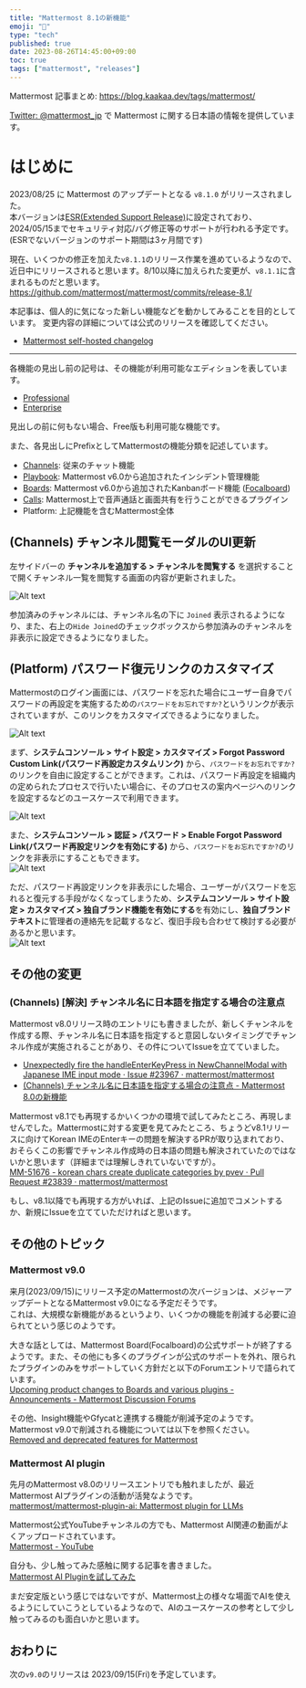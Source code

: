 ```yaml
---
title: "Mattermost 8.1の新機能"
emoji: "🎉"
type: "tech"
published: true
date: 2023-08-26T14:45:00+09:00
toc: true
tags: ["mattermost", "releases"]
---
```


Mattermost 記事まとめ: https://blog.kaakaa.dev/tags/mattermost/

[Twitter: @mattermost_jp](https://twitter.com/mattermost_jp) で Mattermost に関する日本語の情報を提供しています。

# はじめに

2023/08/25 に Mattermost のアップデートとなる `v8.1.0` がリリースされました。  
本バージョンは[ESR(Extended Support Release)](https://docs.mattermost.com/upgrade/extended-support-release.html)に設定されており、2024/05/15までセキュリティ対応/バグ修正等のサポートが行われる予定です。(ESRでないバージョンのサポート期間は3ヶ月間です)

現在、いくつかの修正を加えた`v8.1.1`のリリース作業を進めているようなので、近日中にリリースされると思います。8/10以降に加えられた変更が、`v8.1.1`に含まれるものだと思います。  
https://github.com/mattermost/mattermost/commits/release-8.1/

本記事は、個人的に気になった新しい機能などを動かしてみることを目的としています。
変更内容の詳細については公式のリリースを確認してください。

- [Mattermost self\-hosted changelog](https://docs.mattermost.com/install/self-managed-changelog.html#release-v8-1-extended-support-release)

---

各機能の見出し前の記号は、その機能が利用可能なエディションを表しています。

- [Professional](https://mattermost.com/pricing/)
- [Enterprise](https://mattermost.com/pricing/)

見出しの前に何もない場合、Free版も利用可能な機能です。

また、各見出しにPrefixとしてMattermostの機能分類を記述しています。

- [Channels](https://docs.mattermost.com/guides/channels.html): 従来のチャット機能
- [Playbook](https://docs.mattermost.com/guides/playbooks.html): Mattermost v6.0から追加されたインシデント管理機能
- [Boards](https://docs.mattermost.com/guides/boards.html): Mattermost v6.0から追加されたKanbanボード機能 ([Focalboard](https://www.focalboard.com/))
- [Calls](https://docs.mattermost.com/channels/make-calls.html): Mattermost上で音声通話と画面共有を行うことができるプラグイン
- Platform: 上記機能を含むMattermost全体



## (Channels) チャンネル閲覧モーダルのUI更新

左サイドバーの **チャンネルを追加する > チャンネルを閲覧する** を選択することで開くチャンネル一覧を閲覧する画面の内容が更新されました。

![Alt text](https://blog.kaakaa.dev/images/posts/mattermost/releases-8.1/channels-browse-channels.png)

参加済みのチャンネルには、チャンネル名の下に `Joined` 表示されるようになり、また、右上の`Hide Joined`のチェックボックスから参加済みのチャンネルを非表示に設定できるようになりました。

## (Platform) パスワード復元リンクのカスタマイズ

Mattermostのログイン画面には、パスワードを忘れた場合にユーザー自身でパスワードの再設定を実施するための`パスワードをお忘れですか?`というリンクが表示されていますが、このリンクをカスタマイズできるようになりました。

![Alt text](https://blog.kaakaa.dev/images/posts/mattermost/releases-8.1/platform-forgot-password.png)

まず、**システムコンソール > サイト設定 > カスタマイズ > Forgot Password Custom Link(パスワード再設定カスタムリンク)** から、`パスワードをお忘れですか?`のリンクを自由に設定することができます。これは、パスワード再設定を組織内の定められたプロセスで行いたい場合に、そのプロセスの案内ページへのリンクを設定するなどのユースケースで利用できます。

![Alt text](https://blog.kaakaa.dev/images/posts/mattermost/releases-8.1/platform-forgot-custom-link.png)

また、**システムコンソール > 認証 > パスワード > Enable Forgot Password Link(パスワード再設定リンクを有効にする)** から、`パスワードをお忘れですか?`のリンクを非表示にすることもできます。  
![Alt text](https://blog.kaakaa.dev/images/posts/mattermost/releases-8.1/platform-forgot-password-disabled.png)

ただ、パスワード再設定リンクを非表示にした場合、ユーザーがパスワードを忘れると復元する手段がなくなってしまうため、**システムコンソール > サイト設定 > カスタマイズ > 独自ブランド機能を有効にする**を有効にし、**独自ブランドテキスト**に管理者の連絡先を記載するなど、復旧手段も合わせて検討する必要があるかと思います。  
![Alt text](https://blog.kaakaa.dev/images/posts/mattermost/releases-8.1/platform-forgot-password-brandtext.png)

## その他の変更

### (Channels) [解決] チャンネル名に日本語を指定する場合の注意点

Mattermost v8.0リリース時のエントリにも書きましたが、新しくチャンネルを作成する際、チャンネル名に日本語を指定すると意図しないタイミングでチャンネル作成が実施されることがあり、その件についてIssueを立てていました。  
* [Unexpectedly fire the handleEnterKeyPress in NewChannelModal with Japanese IME input mode · Issue \#23967 · mattermost/mattermost](https://github.com/mattermost/mattermost/issues/23967)  
* [(Channels) チャンネル名に日本語を指定する場合の注意点 - Mattermost 8\.0の新機能](https://blog.kaakaa.dev/post/mattermost/releases-8.0/#channels-%E3%83%81%E3%83%A3%E3%83%B3%E3%83%8D%E3%83%AB%E5%90%8D%E3%81%AB%E6%97%A5%E6%9C%AC%E8%AA%9E%E3%82%92%E6%8C%87%E5%AE%9A%E3%81%99%E3%82%8B%E5%A0%B4%E5%90%88%E3%81%AE%E6%B3%A8%E6%84%8F%E7%82%B9)  

Mattermost v8.1でも再現するかいくつかの環境で試してみたところ、再現しませんでした。Mattermostに対する変更を見てみたところ、ちょうどv8.1リリースに向けてKorean IMEのEnterキーの問題を解決するPRが取り込まれており、おそらくこの影響でチャンネル作成時の日本語の問題も解決されていたのではないかと思います（詳細までは理解しきれていないですが）。  
[MM\-51676 \- korean chars create duplicate categories by pvev · Pull Request \#23839 · mattermost/mattermost](https://github.com/mattermost/mattermost/pull/23839)

もし、v8.1以降でも再現する方がいれば、上記のIssueに追加でコメントするか、新規にIssueを立てていただければと思います。

## その他のトピック

### Mattermost v9.0

来月(2023/09/15)にリリース予定のMattermostの次バージョンは、メジャーアップデートとなるMattermost v9.0になる予定だそうです。  
これは、大規模な新機能があるというより、いくつかの機能を削減する必要に迫られてという感じのようです。  

大きな話としては、Mattermost Board(Focalboard)の公式サポートが終了するようです。また、その他にも多くのプラグインが公式のサポートを外れ、限られたプラグインのみをサポートしていく方針だと以下のForumエントリで語られています。  
[Upcoming product changes to Boards and various plugins \- Announcements \- Mattermost Discussion Forums](https://forum.mattermost.com/t/upcoming-product-changes-to-boards-and-various-plugins/16669)

その他、Insight機能やGfycatと連携する機能が削減予定のようです。Mattermost v9.0で削減される機能については以下を参照ください。  
[Removed and deprecated features for Mattermost](https://docs.mattermost.com/install/deprecated-features.html#removed-features-in-upcoming-versions)

### Mattermost AI plugin

先月のMattermost v8.0のリリースエントリでも触れましたが、最近Mattermost AIプラグインの活動が活発なようです。  
[mattermost/mattermost\-plugin\-ai: Mattermost plugin for LLMs](https://github.com/mattermost/mattermost-plugin-ai)

Mattermost公式YouTubeチャンネルの方でも、Mattermost AI関連の動画がよくアップロードされています。  
[Mattermost \- YouTube](https://www.youtube.com/@MattermostHQ/videos)

自分も、少し触ってみた感触に関する記事を書きました。  
[Mattermost AI Pluginを試してみた](https://zenn.dev/kaakaa/articles/mattermost-plugin-ai)

まだ安定版という感じではないですが、Mattermost上の様々な場面でAIを使えるようにしていこうとしているようなので、AIのユースケースの参考として少し触ってみるのも面白いかと思います。

## おわりに
次の`v9.0`のリリースは 2023/09/15(Fri)を予定しています。  